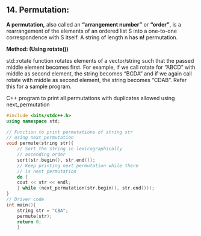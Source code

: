 ## 14. Permutation:

**A permutation,** also called an **“arrangement number”** or **“order”**, is a rearrangement of the elements of an ordered list S into a one-to-one correspondence with S itself. A string of length n has **n!** permutation.

**Method: (Using rotate())**

std::rotate function rotates elements of a vector/string such that the passed middle element becomes first. For example, if we call rotate for “ABCD” with middle as second element, the string becomes “BCDA” and if we again call rotate with middle as second element, the string becomes “CDAB”. Refer this for a sample program.

C++ program to print all permutations with duplicates allowed using next_permutation
```c++
#include <bits/stdc++.h>
using namespace std;

// Function to print permutations of string str
// using next_permutation
void permute(string str){
    // Sort the string in lexicographically
    // ascending order
    sort(str.begin(), str.end());
    // Keep printing next permutation while there
    // is next permutation
    do {
    cout << str << endl;
    } while (next_permutation(str.begin(), str.end()));
}
// Driver code
int main(){
    string str = "CBA";
    permute(str);
    return 0;
    }
```